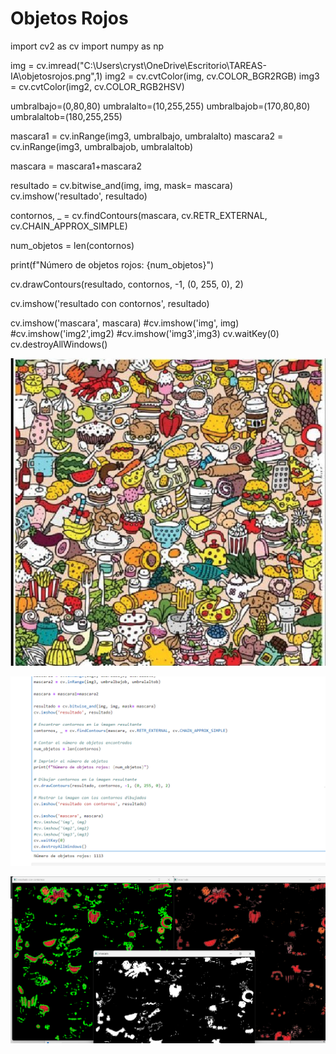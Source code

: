 # Objetos Rojos

import cv2 as cv
import numpy as np

img = cv.imread("C:\\Users\\cryst\\OneDrive\\Escritorio\\TAREAS-IA\\objetosrojos.png",1)
img2 = cv.cvtColor(img, cv.COLOR_BGR2RGB)
img3 = cv.cvtColor(img2, cv.COLOR_RGB2HSV)

umbralbajo=(0,80,80)
umbralalto=(10,255,255)
umbralbajob=(170,80,80)
umbralaltob=(180,255,255)

mascara1 = cv.inRange(img3, umbralbajo, umbralalto)
mascara2 = cv.inRange(img3, umbralbajob, umbralaltob)

mascara = mascara1+mascara2

resultado = cv.bitwise_and(img, img, mask= mascara)
cv.imshow('resultado', resultado)

contornos, _ = cv.findContours(mascara, cv.RETR_EXTERNAL, cv.CHAIN_APPROX_SIMPLE)

num_objetos = len(contornos)

print(f"Número de objetos rojos: {num_objetos}")

cv.drawContours(resultado, contornos, -1, (0, 255, 0), 2)

cv.imshow('resultado con contornos', resultado)

cv.imshow('mascara', mascara)
#cv.imshow('img', img)
#cv.imshow('img2',img2)
#cv.imshow('img3',img3)
cv.waitKey(0)
cv.destroyAllWindows()

![img](objetosrojos.png)

![img](ResultadosOR.png)

![img](Resultados.png)

